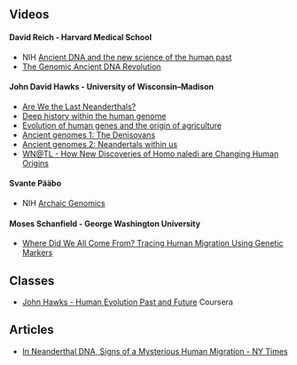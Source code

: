 ## Videos

#### David Reich - Harvard Medical School
* NIH [Ancient DNA and the new science of the human past](https://www.youtube.com/watch?v=EfHGhWfxWoA)
* [The Genomic Ancient DNA Revolution](https://www.youtube.com/watch?v=Iq0Uur4Oiz4)

#### John David Hawks - University of Wisconsin–Madison
* [Are We the Last Neanderthals?](https://www.youtube.com/watch?v=0uRCVyJ7-0c)
* [Deep history within the human genome](https://www.youtube.com/watch?v=NS7KsabTyUU)
* [Evolution of human genes and the origin of agriculture](https://www.youtube.com/watch?v=9SnmmSZGV88)
* [Ancient genomes 1: The Denisovans](https://www.youtube.com/watch?v=5OVRLKI0MK4)
* [Ancient genomes 2: Neandertals within us](https://www.youtube.com/watch?v=UTe6vEyhULI)
* [WN@TL - How New Discoveries of Homo naledi are Changing Human Origins](https://www.youtube.com/watch?v=7mBIFFstNSo)

#### Svante Pääbo
* NIH [Archaic Genomics](https://www.youtube.com/watch?v=M7VdRKQuAa8)

#### Moses Schanfield - George Washington University
* [Where Did We All Come From? Tracing Human Migration Using Genetic Markers](https://www.youtube.com/watch?v=dhOYxbsifkI)

## Classes
* [John Hawks - Human Evolution Past and Future](https://www.coursera.org/course/humanevolution) Coursera

## Articles
* [In Neanderthal DNA, Signs of a Mysterious Human Migration - NY Times](https://www.nytimes.com/2017/07/04/science/neanderthals-dna-homo-sapiens-human-evolution.html)
